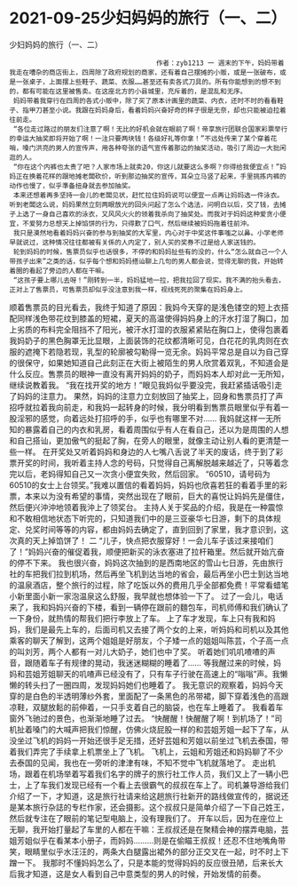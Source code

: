 # 2021-09-25少妇妈妈的旅行（一、二）



少妇妈妈的旅行（一、二）



                                         作者：zyb1213 一 週末的下午，妈妈带着我走在嘈杂的商店街上，四周除了政府规划的商家，还有着自己摆摊的小贩，或是一张破布，或是一张桌子，上面摆上些鞋子、蔬菜、衣服……甚至还有卖各式刀具的。所有你能想到的想不到的，都有可能在这里被售卖。在这座北方的小县城里，充斥着的，是混乱和无序。
     妈妈带着我穿行在四周的各式小贩中，除了买了原本计画里的蔬菜、内衣，还时不时的看看鞋子、指甲刀甚至小说。我跟在妈妈身后，看着妈妈兴奋好奇的样子很是无奈，却也只能被迫拉着往前走。
     “各位走过路过的朋友们注意了啊！无比的好机会就在眼前了啊！帝享旅行团联合国家彩票举行的幸运大抽奖即将开始了啊！一注只要两块钱！各级好礼等你拿！”不远处传来了某个穿着花哨，嗓门洪亮的男人的宣传声，用各种夸张的语气宣传着那边的抽奖活动，吸引了周边一大批闲逛的人。
     “你在这个内裤也太贵了吧？人家市场上就卖20，你这儿就要这么多啊？你得给我便宜点！”妈妈正在换着花样的跟地摊老闆砍价，听到那边抽奖的宣传，耳朵立马竖了起来，手里挑拣内裤的动作也慢了，似乎準备扭身就去参加抽奖。
     本来还想着再多坚持一会儿的老闆见状，赶忙拉住妈妈说可以便宜一点再让妈妈选一件泳衣。听到老闆这么说，妈妈果然立刻两眼放光的回头问起了怎么个选法，问明白以后，交了钱，去摊子上选了一身自己喜欢的泳衣，又风风火火的领着我杀向了抽奖处。而我对于妈妈这种爱贪小便宜，不爱努力总想天上掉馅饼的行为，只得歎了口气，然后继续被妈妈拖着往前沖。
     我只是漠然地看着妈妈兴奋的参与到抽奖的大军里，内心对于中奖这件事嗤之以鼻。小学老师早就说过，这种情况往往都被有关係的人内定了，别人买的奖券不过是给人家送钱的。
     轮到妈妈的时候，售票员似乎也话很多，不停的和妈妈扯些有的没的，什么“怎么就自己一个人带孩子出来”之类的话，似乎每个想和妈妈搭讪聊上几句的男人都会说，觉得无聊的我，开始转着圈的看起了旁边的人都在干嘛。
     “这孩子要上哪儿去呀！”刚转到一半，妈妈猛地一拉，把我拉回了现实。我不满的抬头看去，正对上了售票员，可售票员却似乎没注意到我一样，视线死死的聚集在妈妈身上。
 顺着售票员的目光看去，我终于知道了原因：我妈今天穿的是浅色镂空的短上衣搭配同样浅色带花纹到膝盖的短裙，夏天的高温使得妈妈身上的汗水打湿了胸口，加上劣质的布料完全阻挡不了阳光，被汗水打湿的衣服紧紧贴在胸口上，使得包裹着我妈奶子的黑色胸罩无比显眼，上面装饰的花纹都清晰可见，白花花的乳肉则在衣服的遮掩下若隐若现，乳型的轮廓被勾勒得一览无余。妈妈平常总是自以为自己穿的很保守，如果她知道自己此刻正在大街上被陌生的男人欣赏着双乳，不知道会是什么反应。售票员的眼神一直没有离开妈妈的奶子，而妈妈本人却对此一无所知，继续说教着我。
 “我在找开奖的地方！”眼见我妈似乎要没完，我赶紧插话吸引走了妈妈的注意力。
 果然，妈妈的注意力立刻放回了抽奖上，回身和售票员打了声招呼就拉着我向前走，和我妈一起转身的时候，我分明看到售票员眼里似乎有着一股淫邪的感觉，向着远处打招呼的手，似乎也有哪里不对……
 我妈就这样一无所知的暴露着自己的内衣和乳房，看着周围似乎有人在看自己，还以为是周围的人想和自己搭讪，更加傲气的挺起了胸，在旁人的眼里，就像主动让别人看的更清楚一些一样。
 在开奖处又听着妈妈和身边的人七嘴八舌说了半天的废话，终于到了彩票开奖的时间，我听着主持人念的号码，只觉得自己离解脱越来越近了，只等着念完以后，老妈得知自己又一次贪小便宜失败，然后回家。
 “60510，请号码为60510的女士上台领奖。”我难以置信的看着妈妈，妈妈也欣喜若狂的看着手里的彩票，本来以为没有希望的事情，突然出现在了眼前，巨大的喜悦让妈妈先是僵住，然后便兴沖沖地领着我沖上了领奖台。
 主持人关于奖品的介绍，我是在一种震惊和不敢相信地状态下听完的，只知道我们中的是三亚豪华七日游，剩下的具体规定、兑奖时间等等的内容，都由妈妈去确定了，直到回到了家里，我才意识到，这次真的天上掉馅饼了！
 二
 “儿子，快点把衣服穿好！一会儿车子该过来接咱们了！”妈妈兴奋的催促着我，顺便把新买的泳衣塞进了拉杆箱里。然后就开始亢奋的停不下来。
 我也很兴奋，妈妈这次抽到的是西南地区的雪山七日游，先由旅行社的车把我们拉到机场，然后再坐飞机到达当地的省会，最后再坐小巴士到达当地的温泉酒店，整个旅行的过程，除了吃饭以外的费用几乎全部都免费！平常看蜡笔小新里面小新一家泡温泉这么舒服，我早就也想体验一下了。
 过了一会儿，电话来了，我和妈妈兴奋的下楼，看到一辆停在跟前的麵包车，司机师傅和我们确认了一下身份，就热情的帮我们把行李放上了车。
 上了车才发现，车上只有我和妈妈，我们是最先上车的，后面司机又去接了两个女的上来，听妈妈和司机以及其他乘客的聊天了解到，这两个姐姐是好朋友，个子矮一点的姐姐叫陈芸，个子高一点的叫刘芳，两个人都有一对儿大奶子，她们也中了奖。
 听着她们叽叽喳喳的声音，跟随着车子有规律的晃动，我迷迷糊糊的睡着了……
 等我醒过来的时候，妈妈和芸姐芳姐聊天的叽喳声已经没有了，只有车子行驶在高速上的“嗡嗡”声。我懒懒的转头扫了一圈四周，发现妈妈她们也睡着了。
 我无意识的观察着，妈妈今天穿的是白色的半透明薄纱外套，里面配了一条黑色的吊带裙，脚下穿着浅色的高跟凉鞋，双腿放鬆的前伸着，一只手支着自己的脑袋，也在车上睡着了。
 我看着车窗外飞驰过的景色，也渐渐地睡了过去。
 “快醒醒！快醒醒了啊！到机场了！”司机扯着嗓门的大喊声把我们惊醒，仿佛火烧屁股一样的和芸姐芳姐一起下了车，从没坐过飞机的妈妈一开始还很手足无措，还好芸姐和芳姐以前坐过飞机去泰国，带着我们弄完了手续拿上机票坐上了飞机。
 飞机上，云姐和芳姐还和妈妈聊了不少去泰国的见闻，我也在一旁听的津津有味，不知不觉中飞机就落地了。
 走出机场，跟着在机场举着写着我们名字的牌子的旅行社工作人员，我们又上了一辆小巴士，上了车我们发现已经有一个看上去很霸气的叔叔在车上了。司机兼导游给我们介绍了一下，才知道，这是旅行社请来给这趟旅行社新开的路线做宣传的，据说还是某本旅行杂誌的专栏作家，还会摄影。这个叔叔只是简单介绍了一下自己姓王，然后就专注在了眼前的笔记型电脑上，没有理我们了。
 开车以后，因为在座位上无聊，我开始打量起了车里的人都在干嘛：王叔叔还是在聚精会神的摆弄电脑，芸姐芳姐似乎在看某本小册子，而妈妈………则是在偷瞄王叔叔！还忍不住地嘴角带笑，眼睛里似乎水汪汪的，两条大白腿露出裙外的部分正交叉在一起，时不时上下蹭一下。
 我那时不懂妈妈怎么了，只是本能的觉得妈妈的反应很丑陋，后来长大后我才知道，这是女人看到自己中意类型的男人的时候，开始发情的前奏。



